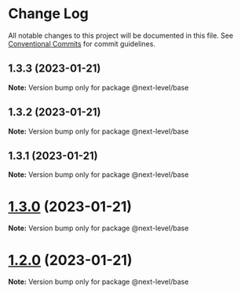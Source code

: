 # Change Log

All notable changes to this project will be documented in this file.
See [Conventional Commits](https://conventionalcommits.org) for commit guidelines.

## 1.3.3 (2023-01-21)

**Note:** Version bump only for package @next-level/base





## 1.3.2 (2023-01-21)

**Note:** Version bump only for package @next-level/base





## 1.3.1 (2023-01-21)

**Note:** Version bump only for package @next-level/base





# [1.3.0](https://github.com/ilhan007/npmnext-sample/compare/v1.2.6...v1.3.0) (2023-01-21)

**Note:** Version bump only for package @next-level/base





# [1.2.0](https://github.com/ilhan007/npmnext-sample/compare/v1.2.6...v1.2.0) (2023-01-21)

**Note:** Version bump only for package @next-level/base
